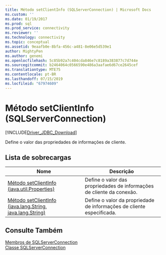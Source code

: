 ```yaml
---
title: Método setClientInfo (SQLServerConnection) | Microsoft Docs
ms.custom: ''
ms.date: 01/19/2017
ms.prod: sql
ms.prod_service: connectivity
ms.reviewer: ''
ms.technology: connectivity
ms.topic: conceptual
ms.assetid: 9eaafb0e-8bfa-456c-a481-8e06e5d539e1
author: MightyPen
ms.author: genemi
ms.openlocfilehash: 5c85b92a7c404cda846e7c8189a383877c7d744e
ms.sourcegitcommit: b2464064c0566590e486a3aafae6d67ce2645cef
ms.translationtype: MTE75
ms.contentlocale: pt-BR
ms.lasthandoff: 07/15/2019
ms.locfileid: "67974609"
---
```

# <a name="setclientinfo-method-sqlserverconnection"></a>Método setClientInfo (SQLServerConnection)
[!INCLUDE[Driver_JDBC_Download](../../../includes/driver_jdbc_download.md)]

  Define o valor das propriedades de informações de cliente.  
  
## <a name="overload-list"></a>Lista de sobrecargas  
  
|Nome|Descrição|  
|----------|-----------------|  
|[Método setClientInfo &#40;java.util.Properties&#41;](../../../connect/jdbc/reference/setclientinfo-method-java-util-properties.md)|Define o valor das propriedades de informações de cliente da conexão.|  
|[Método setClientInfo &#40;java.lang.String, java.lang.String&#41;](../../../connect/jdbc/reference/setclientinfo-method-java-lang-string-java-lang-string.md)|Define o valor da propriedade de informações de cliente especificada.|  
  
## <a name="see-also"></a>Consulte Também  
 [Membros de SQLServerConnection](../../../connect/jdbc/reference/sqlserverconnection-members.md)   
 [Classe SQLServerConnection](../../../connect/jdbc/reference/sqlserverconnection-class.md)  
  
  
